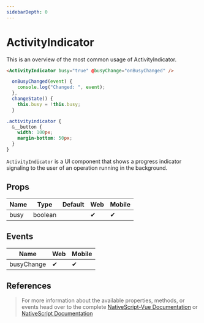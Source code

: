 ```yaml
---
sidebarDepth: 0
---
```


# ActivityIndicator

This is an overview of the most common usage of ActivityIndicator.

<DocExampleBox codeBox="https://codesandbox.io/s/l52zmow45q">

```html
<ActivityIndicator busy="true" @busyChange="onBusyChanged" />
```
```js
  onBusyChanged(event) {
    console.log("Changed: ", event);
  },
  changeState() {
    this.busy = !this.busy;
  }
```

```scss
.activityindicator {
  &__button {
    width: 100px;
    margin-bottom: 50px;
  }
}
```

<ActivityIndicatorDoc />
</DocExampleBox>

`ActivityIndicator` is a UI component that shows a progress indicator signaling to the user of an operation running in the background.

## Props

| Name | Type    | Default | Web | Mobile |
| ---- | ------- | ------- | --- | ------ |
| busy | boolean |         | ✔   | ✔      |

## Events

| Name       | Web | Mobile |
| ---------- | --- | ------ |
| busyChange | ✔   | ✔      |

## References

> For more information about the available properties, methods, or events head over to the complete [NativeScript-Vue Documentation](https://nativescript-vue.org/en/docs/elements/components/activity-indicator/)
> or [NativeScript Documentation](https://docs.nativescript.org/api-reference/classes/_ui_activity_indicator_.activityindicator)
